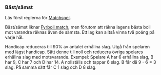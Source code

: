 ### Bäst/sämst 

Läs först reglerna för [Matchspel](#match).

Bäst/sämst liknar [Fyrboll match](#fyrboll), men förutom att räkna lagens bästa boll mot varandra räknas även de sämsta.
Ett lag kan alltså vinna två poäng på varje hål.

Handicap reduceras till 90% av antalet erhållna slag. Utgå från spelaren med lägst handicap. Sätt denne till noll
och reducera övriga spelares erhållna slag med motsvarande. Exempel: Spelare A har 6 erhållna slag, 
B har 9, C har 7 och D har 14. A nollställs och tappar 6 slag. B får då 9 - 6 = 3 slag. På samma sätt får C 1 slag 
och D 8 slag.
